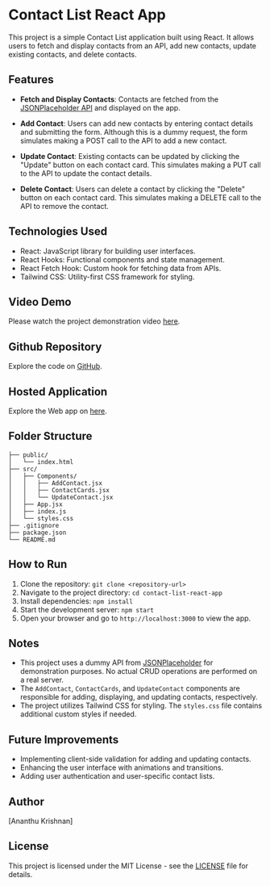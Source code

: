 # Contact List React App

This project is a simple Contact List application built using React. It allows users to fetch and display contacts from an API, add new contacts, update existing contacts, and delete contacts.

## Features

- **Fetch and Display Contacts**: Contacts are fetched from the [JSONPlaceholder API](https://jsonplaceholder.typicode.com/users) and displayed on the app.
  
- **Add Contact**: Users can add new contacts by entering contact details and submitting the form. Although this is a dummy request, the form simulates making a POST call to the API to add a new contact.

- **Update Contact**: Existing contacts can be updated by clicking the "Update" button on each contact card. This simulates making a PUT call to the API to update the contact details.

- **Delete Contact**: Users can delete a contact by clicking the "Delete" button on each contact card. This simulates making a DELETE call to the API to remove the contact.

## Technologies Used

- React: JavaScript library for building user interfaces.
- React Hooks: Functional components and state management.
- React Fetch Hook: Custom hook for fetching data from APIs.
- Tailwind CSS: Utility-first CSS framework for styling.


## Video Demo

Please watch the project demonstration video [here](<https://drive.google.com/file/d/1Cz50RzbuLgWjmuS3Tt4SkMGtfPe97U6W/view>).

## Github Repository

Explore the code on [GitHub](<https://github.com/Ananthuak16/React-Contactlist.git>).

## Hosted Application

Explore the Web app  on [here](<https://6639edc5669e3dc71c315fd0--bright-pudding-7c37b0.netlify.app/>).


## Folder Structure

```
├── public/
│   └── index.html
├── src/
│   ├── Components/
│   │   ├── AddContact.jsx
│   │   ├── ContactCards.jsx
│   │   └── UpdateContact.jsx
│   ├── App.jsx
│   ├── index.js
│   └── styles.css
├── .gitignore
├── package.json
└── README.md
```

## How to Run

1. Clone the repository: `git clone <repository-url>`
2. Navigate to the project directory: `cd contact-list-react-app`
3. Install dependencies: `npm install`
4. Start the development server: `npm start`
5. Open your browser and go to `http://localhost:3000` to view the app.

## Notes

- This project uses a dummy API from [JSONPlaceholder](https://jsonplaceholder.typicode.com/) for demonstration purposes. No actual CRUD operations are performed on a real server.
- The `AddContact`, `ContactCards`, and `UpdateContact` components are responsible for adding, displaying, and updating contacts, respectively.
- The project utilizes Tailwind CSS for styling. The `styles.css` file contains additional custom styles if needed.

## Future Improvements

- Implementing client-side validation for adding and updating contacts.
- Enhancing the user interface with animations and transitions.
- Adding user authentication and user-specific contact lists.

## Author

[Ananthu Krishnan]

## License

This project is licensed under the MIT License - see the [LICENSE](LICENSE) file for details.
